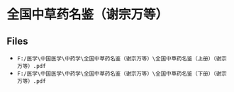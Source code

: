 # 全国中草药名鉴（谢宗万等）

## Files

- `F:/医学\中国医学\中药学\全国中草药名鉴（谢宗万等）\全国中草药名鉴（上册）（谢宗万等）.pdf`
- `F:/医学\中国医学\中药学\全国中草药名鉴（谢宗万等）\全国中草药名鉴（下册）（谢宗万等）.pdf`
